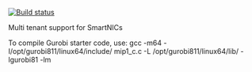 [![Build status](https://ci.appveyor.com/api/projects/status/qic0fwba87qnk6er/branch/master?svg=true)](https://ci.appveyor.com/project/anirudhSK/dinarii/branch/master)

Multi tenant support for SmartNICs

To compile Gurobi starter code, use:
gcc -m64 -I/opt/gurobi811/linux64/include/ mip1_c.c -L /opt/gurobi811/linux64/lib/ -lgurobi81 -lm
